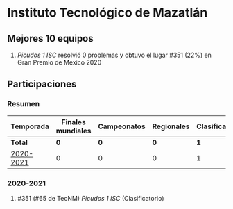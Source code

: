 ---
---

# Instituto Tecnológico de Mazatlán

## Mejores 10 equipos

1. _Picudos 1 ISC_ resolvió 0 problemas y obtuvo el lugar #351 (22%) en Gran Premio de Mexico 2020

## Participaciones

### Resumen

| Temporada | Finales mundiales | Campeonatos | Regionales | Clasificatorios | Equipos |
| --- | --- | --- | --- | --- | --- |
| **Total** | **0** | **0** | **0** | **1** | **1** |
| [2020-2021](#2020-2021) | 0 | 0 | 0 | 1 | 1 |

### 2020-2021

1. #351 (#65 de TecNM) _Picudos 1 ISC_ (Clasificatorio)



